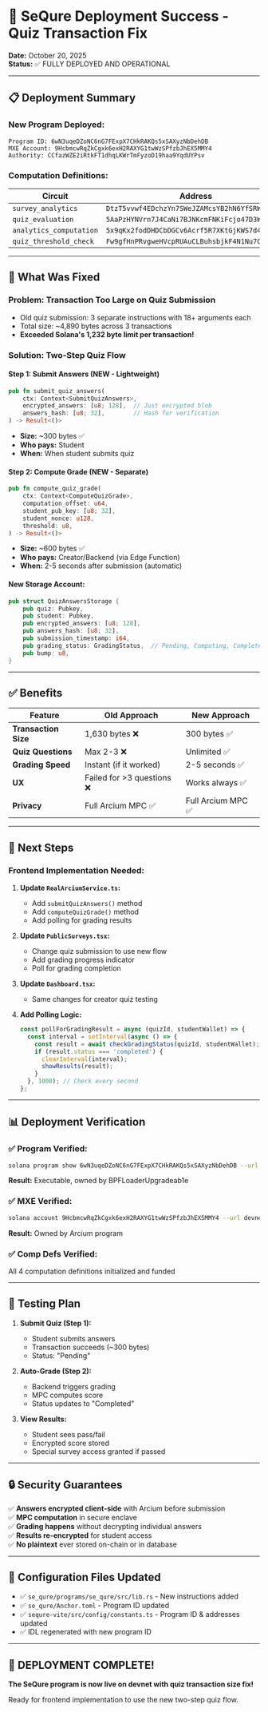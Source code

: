 # 🎉 SeQure Deployment Success - Quiz Transaction Fix

**Date:** October 20, 2025  
**Status:** ✅ FULLY DEPLOYED AND OPERATIONAL

---

## 📋 Deployment Summary

### **New Program Deployed:**
```
Program ID: 6wN3uqeDZoNC6nG7FExpX7CHkRAKQs5xSAXyzNbDehDB
MXE Account: 9HcbmcwRqZkCgxk6exH2RAXYG1twWzSPfzbJhEX5MMY4
Authority: CCfazWZE2iRtkFT1dhqLKWrTmFyzoD19haa9YqdUYPsv
```

### **Computation Definitions:**
| Circuit | Address |
|---------|---------|
| `survey_analytics` | `DtzT5vvwf4EDchzYn7SWeJZAMcsYB2hN6YfSRWkbMCkx` |
| `quiz_evaluation` | `5AaPzHYNVrn7J4CaNi7BJNKcmFNKiFcjo47D3WVRrCPe` |
| `analytics_computation` | `5x9qKx2fodDHDCbDGCv6Acrf5R7XKtGjKWS7d43g7EDq` |
| `quiz_threshold_check` | `Fw9gfHnPRvgweHVcpRUAuCLBuhsbjkF4N1Nu7CsPNK9m` |

---

## 🔧 What Was Fixed

### **Problem:** Transaction Too Large on Quiz Submission
- Old quiz submission: 3 separate instructions with 18+ arguments each
- Total size: ~4,890 bytes across 3 transactions
- **Exceeded Solana's 1,232 byte limit per transaction!**

### **Solution:** Two-Step Quiz Flow

#### **Step 1: Submit Answers (NEW - Lightweight)**
```rust
pub fn submit_quiz_answers(
    ctx: Context<SubmitQuizAnswers>,
    encrypted_answers: [u8; 128],  // Just encrypted blob
    answers_hash: [u8; 32],        // Hash for verification
) -> Result<()>
```
- **Size:** ~300 bytes ✅
- **Who pays:** Student
- **When:** When student submits quiz

#### **Step 2: Compute Grade (NEW - Separate)**
```rust
pub fn compute_quiz_grade(
    ctx: Context<ComputeQuizGrade>,
    computation_offset: u64,
    student_pub_key: [u8; 32],
    student_nonce: u128,
    threshold: u8,
) -> Result<()>
```
- **Size:** ~600 bytes ✅
- **Who pays:** Creator/Backend (via Edge Function)
- **When:** 2-5 seconds after submission (automatic)

#### **New Storage Account:**
```rust
pub struct QuizAnswersStorage {
    pub quiz: Pubkey,
    pub student: Pubkey,
    pub encrypted_answers: [u8; 128],
    pub answers_hash: [u8; 32],
    pub submission_timestamp: i64,
    pub grading_status: GradingStatus,  // Pending, Computing, Completed
    pub bump: u8,
}
```

---

## ✅ Benefits

| Feature | Old Approach | New Approach |
|---------|--------------|--------------|
| **Transaction Size** | 1,630 bytes ❌ | 300 bytes ✅ |
| **Quiz Questions** | Max 2-3 ❌ | Unlimited ✅ |
| **Grading Speed** | Instant (if it worked) | 2-5 seconds ✅ |
| **UX** | Failed for >3 questions ❌ | Works always ✅ |
| **Privacy** | Full Arcium MPC ✅ | Full Arcium MPC ✅ |

---

## 🚀 Next Steps

### **Frontend Implementation Needed:**

1. **Update `RealArciumService.ts`:**
   - Add `submitQuizAnswers()` method
   - Add `computeQuizGrade()` method  
   - Add polling for grading results

2. **Update `PublicSurveys.tsx`:**
   - Change quiz submission to use new flow
   - Add grading progress indicator
   - Poll for grading completion

3. **Update `Dashboard.tsx`:**
   - Same changes for creator quiz testing

4. **Add Polling Logic:**
   ```typescript
   const pollForGradingResult = async (quizId, studentWallet) => {
     const interval = setInterval(async () => {
       const result = await checkGradingStatus(quizId, studentWallet);
       if (result.status === 'completed') {
         clearInterval(interval);
         showResults(result);
       }
     }, 1000); // Check every second
   };
   ```

---

## 📊 Deployment Verification

### ✅ **Program Verified:**
```bash
solana program show 6wN3uqeDZoNC6nG7FExpX7CHkRAKQs5xSAXyzNbDehDB --url devnet
```
**Result:** Executable, owned by BPFLoaderUpgradeab1e

### ✅ **MXE Verified:**
```bash
solana account 9HcbmcwRqZkCgxk6exH2RAXYG1twWzSPfzbJhEX5MMY4 --url devnet
```
**Result:** Owned by Arcium program

### ✅ **Comp Defs Verified:**
All 4 computation definitions initialized and funded

---

## 🎯 Testing Plan

1. **Submit Quiz (Step 1):**
   - Student submits answers
   - Transaction succeeds (~300 bytes)
   - Status: "Pending"

2. **Auto-Grade (Step 2):**
   - Backend triggers grading
   - MPC computes score
   - Status updates to "Completed"

3. **View Results:**
   - Student sees pass/fail
   - Encrypted score stored
   - Special survey access granted if passed

---

## 🔒 Security Guarantees

✅ **Answers encrypted client-side** with Arcium before submission  
✅ **MPC computation** in secure enclave  
✅ **Grading happens** without decrypting individual answers  
✅ **Results re-encrypted** for student access  
✅ **No plaintext** ever stored on-chain or in database  

---

## 📝 Configuration Files Updated

- ✅ `se_qure/programs/se_qure/src/lib.rs` - New instructions added
- ✅ `se_qure/Anchor.toml` - Program ID updated
- ✅ `sequre-vite/src/config/constants.ts` - Program ID & addresses updated
- ✅ IDL regenerated with new program ID

---

## 🎉 **DEPLOYMENT COMPLETE!**

**The SeQure program is now live on devnet with quiz transaction size fix!**

Ready for frontend implementation to use the new two-step quiz flow.




